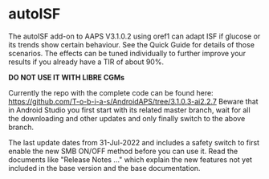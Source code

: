 # autoISF
The autoISF add-on to AAPS V3.1.0.2 using oref1 can adapt ISF if glucose or its trends show certain behaviour. See the Quick Guide for details of those scenarios. The effects can be tuned individually to further improve your results if you already have a TIR of about 90%.

**DO NOT USE IT WITH LIBRE CGMs**

Currently the repo with the complete code can be found here: https://github.com/T-o-b-i-a-s/AndroidAPS/tree/3.1.0.3-ai2.2.7
Beware that in Android Studio you first start with its related master branch, wait for all the downloading and other updates and only finally switch to the above branch.

The last update dates from 31-Jul-2022 and includes a safety switch to first enable the new SMB ON/OFF method before you can use it. Read the documents like "Release Notes ..." which explain the new features not yet included in the base version and the base documentation.
